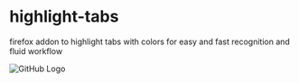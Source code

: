 # highlight-tabs
firefox addon to highlight tabs with colors for easy and fast recognition and fluid workflow


![GitHub Logo](screenshot.png)
